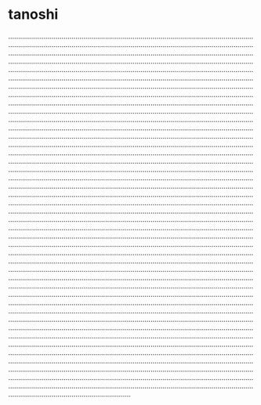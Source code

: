 # tanoshi

..................................................................................................................................................................................................................................................................................................................................................................................................................................................................................................................................................................................................................................................................................................................................................................................................................................................................................................................................................................................................................................................................................................................................................................................................................................................................................................................................................................................................................................................................................................................................................................................................................................................................................................................................................................................................................................................................................................................................................................................................................................................................................................................................................................................................................................................................................................................................................................................................................................................................................................................................................................................................................................................................................................................................................................................................................................................................................................................................................................................................................................................................................................................................................................................................................................................................................................................................................................................................................................................................................................................................................................................................................................................................................................................................................................................................................................................................................................................................................................................................................................................................................................................................................................................................................................................................................................................................................................................................................................................................................................................................................................................................................................................................................................................................................................................................................................................................................................................................................................................................................................................................................................................................................................................................................................................................................................................................................................................................................................................................................................................................................................................................................